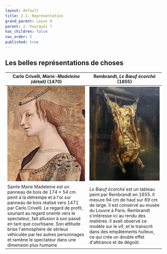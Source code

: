 ```yaml
---
layout: default
title: 2.1. Représentation
grand_parent: Leçon 9
parent: 2. Pourquoi ?
has_children: false
nav_order: 5
published: true
---
```


## Les belles représentations de choses

| Carlo Crivelli, *Marie-Madeleine (détail)* (1470)    | Rembrandt, *Le Bœuf écorché* (1655)     |
| -------------------------- | ---------------- |
| <center><a href="../../assets/img/art/crivelli-madeleine.jpeg" target="_blank"><img src="../../assets/img/art/crivelli-madeleine.jpeg" style="zoom:70%;" /></a></center>  | <center><a href="../../assets/img/art/rembrandt-boeuf.jpg" target="_blank"><img src="../../assets/img/art/rembrandt-boeuf.jpg" style="zoom:60%;" /></a></center>    |
| Sainte Marie Madeleine est un panneau de bois de 174 × 54 cm peint à la détrempe et à l'or sur panneau de bois réalisé vers 1471 par Carlo Crivelli. Le regard de profil, souriant au regard orienté vers le spectateur, fait allusion à son passé en tant que courtisane. Son attitude brise l'atmosphère de sérieux véhiculée par les autres personnages et ramène le spectateur dans une dimension plus humaine | *Le Bœuf écorché* est un tableau peint par Rembrandt en 1655. Il mesure 94 cm de haut sur 69 cm de large. Il est conservé au musée du Louvre à Paris. Rembrandt s'intéresse ici au rendu des matières. Il avait observé ce modèle sur le vif, et le transcrit dans des empâtements huileux, ce qui crée un double effet d'attirance et de dégoût. |



